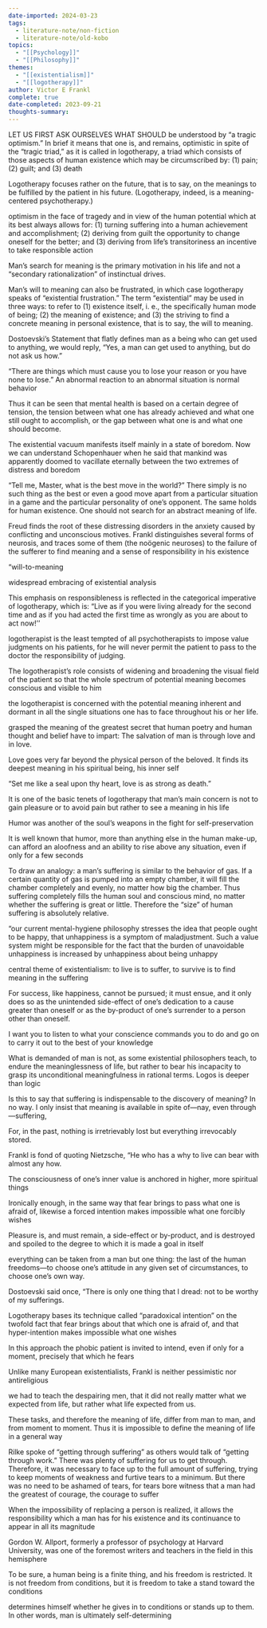 ```yaml
---
date-imported: 2024-03-23
tags:
  - literature-note/non-fiction
  - literature-note/old-kobo
topics:
  - "[[Psychology]]"
  - "[[Philosophy]]"
themes:
  - "[[existentialism]]"
  - "[[logotherapy]]"
author: Victor E Frankl
complete: true
date-completed: 2023-09-21
thoughts-summary:
---
```


LET US FIRST ASK OURSELVES WHAT SHOULD be understood by “a tragic optimism.” In brief it means that one is, and remains, optimistic in spite of the “tragic triad,” as it is called in logotherapy, a triad which consists of those aspects of human existence which may be circumscribed by: (1) pain; (2) guilt; and (3) death

Logotherapy focuses rather on the future, that is to say, on the meanings to be fulfilled by the patient in his future. (Logotherapy, indeed, is a meaning-centered psychotherapy.)

optimism in the face of tragedy and in view of the human potential which at its best always allows for: (1) turning suffering into a human achievement and accomplishment; (2) deriving from guilt the opportunity to change oneself for the better; and (3) deriving from life’s transitoriness an incentive to take responsible action

Man’s search for meaning is the primary motivation in his life and not a “secondary rationalization” of instinctual drives.

Man’s will to meaning can also be frustrated, in which case logotherapy speaks of “existential frustration.” The term “existential” may be used in three ways: to refer to (1) existence itself, i. e., the specifically human mode of being; (2) the meaning of existence; and (3) the striving to find a concrete meaning in personal existence, that is to say, the will to meaning.


Dostoevski’s Statement that flatly defines man as a being who can get used to anything, we would reply, “Yes, a man can get used to anything, but do not ask us how.” 

 “There are things which must cause you to lose your reason or you have none to lose.” An abnormal reaction to an abnormal situation is normal behavior

Thus it can be seen that mental health is based on a certain degree of tension, the tension between what one has already achieved and what one still ought to accomplish, or the gap between what one is and what one should become. 

The existential vacuum manifests itself mainly in a state of boredom. Now we can understand Schopenhauer when he said that mankind was apparently doomed to vacillate eternally between the two extremes of distress and boredom

“Tell me, Master, what is the best move in the world?” There simply is no such thing as the best or even a good move apart from a particular situation in a game and the particular personality of one’s opponent. The same holds for human existence. One should not search for an abstract meaning of life. 

Freud finds the root of these distressing disorders in the anxiety caused by conflicting and unconscious motives. Frankl distinguishes several forms of neurosis, and traces some of them (the noögenic neuroses) to the failure of the sufferer to find meaning and a sense of responsibility in his existence

“will-to-meaning

widespread embracing of existential analysis

This emphasis on responsibleness is reflected in the categorical imperative of logotherapy, which is: “Live as if you were living already for the second time and as if you had acted the first time as wrongly as you are about to act now!’’

logotherapist is the least tempted of all psychotherapists to impose value judgments on his patients, for he will never permit the patient to pass to the doctor the responsibility of judging.


The logotherapist’s role consists of widening and broadening the visual field of the patient so that the whole spectrum of potential meaning becomes conscious and visible to him

the logotherapist is concerned with the potential meaning inherent and dormant in all the single situations one has to face throughout his or her life.

grasped the meaning of the greatest secret that human poetry and human thought and belief have to impart: The salvation of man is through love and in love.

 Love goes very far beyond the physical person of the beloved. It finds its deepest meaning in his spiritual being, his inner self

 “Set me like a seal upon thy heart, love is as strong as death.”

 It is one of the basic tenets of logotherapy that man’s main concern is not to gain pleasure or to avoid pain but rather to see a meaning in his life

Humor was another of the soul’s weapons in the fight for self-preservation

It is well known that humor, more than anything else in the human make-up, can afford an aloofness and an ability to rise above any situation, even if only for a few seconds

To draw an analogy: a man’s suffering is similar to the behavior of gas. If a certain quantity of gas is pumped into an empty chamber, it will fill the chamber completely and evenly, no matter how big the chamber. Thus suffering completely fills the human soul and conscious mind, no matter whether the suffering is great or little. Therefore the “size” of human suffering is absolutely relative.


 “our current mental-hygiene philosophy stresses the idea that people ought to be happy, that unhappiness is a symptom of maladjustment. Such a value system might be responsible for the fact that the burden of unavoidable unhappiness is increased by unhappiness about being unhappy

 central theme of existentialism: to live is to suffer, to survive is to find meaning in the suffering

For success, like happiness, cannot be pursued; it must ensue, and it only does so as the unintended side-effect of one’s dedication to a cause greater than oneself or as the by-product of one’s surrender to a person other than oneself.

 I want you to listen to what your conscience commands you to do and go on to carry it out to the best of your knowledge

What is demanded of man is not, as some existential philosophers teach, to endure the meaninglessness of life, but rather to bear his incapacity to grasp its unconditional meaningfulness in rational terms. Logos is deeper than logic

Is this to say that suffering is indispensable to the discovery of meaning? In no way. I only insist that meaning is available in spite of—nay, even through—suffering,

For, in the past, nothing is irretrievably lost but everything irrevocably stored.


Frankl is fond of quoting Nietzsche, “He who has a why to live can bear with almost any how.

The consciousness of one’s inner value is anchored in higher, more spiritual things

Ironically enough, in the same way that fear brings to pass what one is afraid of, likewise a forced intention makes impossible what one forcibly wishes

Pleasure is, and must remain, a side-effect or by-product, and is destroyed and spoiled to the degree to which it is made a goal in itself

everything can be taken from a man but one thing: the last of the human freedoms—to choose one’s attitude in any given set of circumstances, to choose one’s own way.


Dostoevski said once, “There is only one thing that I dread: not to be worthy of my sufferings.

Logotherapy bases its technique called “paradoxical intention” on the twofold fact that fear brings about that which one is afraid of, and that hyper-intention makes impossible what one wishes

In this approach the phobic patient is invited to intend, even if only for a moment, precisely that which he fears

Unlike many European existentialists, Frankl is neither pessimistic nor antireligious

we had to teach the despairing men, that it did not really matter what we expected from life, but rather what life expected from us.

These tasks, and therefore the meaning of life, differ from man to man, and from moment to moment. Thus it is impossible to define the meaning of life in a general way

Rilke spoke of “getting through suffering” as others would talk of “getting through work.” There was plenty of suffering for us to get through. Therefore, it was necessary to face up to the full amount of suffering, trying to keep moments of weakness and furtive tears to a minimum. But there was no need to be ashamed of tears, for tears bore witness that a man had the greatest of courage, the courage to suffer

 When the impossibility of replacing a person is realized, it allows the responsibility which a man has for his existence and its continuance to appear in all its magnitude

Gordon W. Allport, formerly a professor of psychology at Harvard University, was one of the foremost writers and teachers in the field in this hemisphere

To be sure, a human being is a finite thing, and his freedom is restricted. It is not freedom from conditions, but it is freedom to take a stand toward the conditions

determines himself whether he gives in to conditions or stands up to them. In other words, man is ultimately self-determining